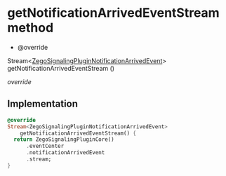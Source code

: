 


# getNotificationArrivedEventStream method







- @override

Stream&lt;[ZegoSignalingPluginNotificationArrivedEvent](../../zego_uikit_prebuilt_live_audio_room/ZegoSignalingPluginNotificationArrivedEvent-class.md)> getNotificationArrivedEventStream
()

_<span class="feature">override</span>_






## Implementation

```dart
@override
Stream<ZegoSignalingPluginNotificationArrivedEvent>
    getNotificationArrivedEventStream() {
  return ZegoSignalingPluginCore()
      .eventCenter
      .notificationArrivedEvent
      .stream;
}
```







